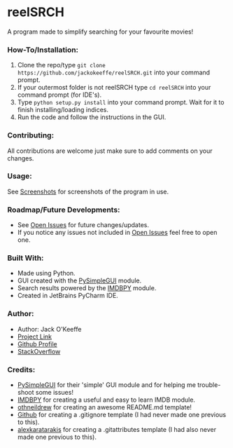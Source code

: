 # reelSRCH
A program made to simplify searching for your favourite movies!

### How-To/Installation:
1. Clone the repo/type `git clone https://github.com/jackokeeffe/reelSRCH.git` into your command prompt.
2. If your outermost folder is not reelSRCH type `cd reelSRCH` into your command prompt (for IDE's).
3. Type `python setup.py install` into your command prompt. Wait for it to finish installing/loading indices.
4. Run the code and follow the instructions in the GUI.

### Contributing:
All contributions are welcome just make sure to add comments on your changes.

### Usage:
See [Screenshots](https://github.com/jackokeeffe/reelSRCH/tree/master/screenshots) for screenshots of the program in use.

### Roadmap/Future Developments:
- See [Open Issues](https://github.com/jackokeeffe/reelSRCH/issues) for future changes/updates.
- If you notice any issues not included in [Open Issues](https://github.com/jackokeeffe/reelSRCH/issues) feel free to open one.

### Built With:
- Made using Python.
- GUI created with the [PySimpleGUI](https://github.com/nngogol/PySimpleGUIDesigner) module.
- Search results powered by the [IMDBPY](https://imdbpy.github.io/) module.
- Created in JetBrains PyCharm IDE.

### Author:
- Author: Jack O'Keeffe
- [Project Link](https://github.com/jackokeeffe/reelSRCH)
- [Github Profile](https://github.com/jackokeeffe)
- [StackOverflow](https://stackoverflow.com/users/14068649/jack?tab=profile)

### Credits:
- [PySimpleGUI](https://github.com/nngogol/PySimpleGUIDesigner) for their 'simple' GUI module and for helping me trouble-shoot some issues!
- [IMDBPY](https://imdbpy.github.io/) for creating a useful and easy to learn IMDB module.
- [othneildrew](https://github.com/othneildrew/Best-README-Template) for creating an awesome README.md template!
- [Github](https://github.com/github/gitignore) for creating a .gitignore template (I had never made one previous to this).
- [alexkaratarakis](https://github.com/alexkaratarakis/gitattributes) for creating a .gitattributes template (I had also never made one previous to this).
